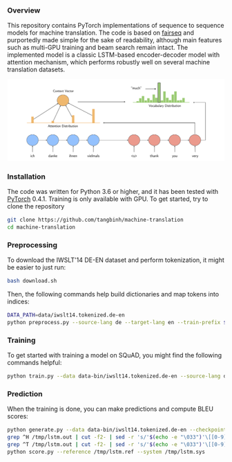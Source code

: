 ### Overview
This repository contains PyTorch implementations of sequence to sequence models for machine translation. The code is based on [fairseq](https://github.com/pytorch/fairseq) and purportedly made simple for the sake of readability, although main features such as multi-GPU training and beam search remain intact. The implemented model is a classic LSTM-based encoder-decoder model with attention mechanism, which performs robustly well on several machine translation datasets.

<img src="images/seq2seq.png" alt="drawing"/>

### Installation
The code was written for Python 3.6 or higher, and it has been tested with [PyTorch](http://pytorch.org/) 0.4.1. Training is only available with GPU. To get started, try to clone the repository

```bash
git clone https://github.com/tangbinh/machine-translation
cd machine-translation
```

### Preprocessing
To download the IWSLT'14 DE-EN dataset and perform tokenization, it might be easier to just run:
```bash
bash download.sh
```
Then, the following commands help build dictionaries and map tokens into indices:
```bash
DATA_PATH=data/iwslt14.tokenized.de-en
python preprocess.py --source-lang de --target-lang en --train-prefix $DATA_PATH/train --valid-prefix $DATA_PATH/valid --test-prefix $DATA_PATH/test --dest-dir data-bin/iwslt14.tokenized.de-en
```

### Training
To get started with training a model on SQuAD, you might find the following commands helpful:
```bash
python train.py --data data-bin/iwslt14.tokenized.de-en --source-lang de --target-lang en --lr 0.25 --clip-norm 0.1 --max-tokens 12000 --save-dir checkpoints/lstm
```

### Prediction
When the training is done, you can make predictions and compute BLEU scores:
```bash
python generate.py --data data-bin/iwslt14.tokenized.de-en --checkpoint-path checkpoints/lstm/checkpoint_best.pt > /tmp/lstm.out
grep ^H /tmp/lstm.out | cut -f2- | sed -r 's/'$(echo -e "\033")'\[[0-9]{1,2}(;([0-9]{1,2})?)?[mK]//g' > /tmp/lstm.sys
grep ^T /tmp/lstm.out | cut -f2- | sed -r 's/'$(echo -e "\033")'\[[0-9]{1,2}(;([0-9]{1,2})?)?[mK]//g' > /tmp/lstm.ref
python score.py --reference /tmp/lstm.ref --system /tmp/lstm.sys
```